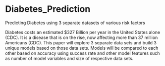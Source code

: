 # Diabetes_Prediction
Predicting Diabetes using 3 separate datasets of various risk factors

Diabetes costs an estimated $327 Billion per year in the United States alone (CDC). 
It is a disease that is on the rise, now affecting more than 37 million Americans (CDC). 
This paper will explore 3 separate data sets and build 3 unique models based on those data sets. 
Models will be compared to each other based on accuracy using success rate and other model features such as number 
of model variables and size of respective data sets.
